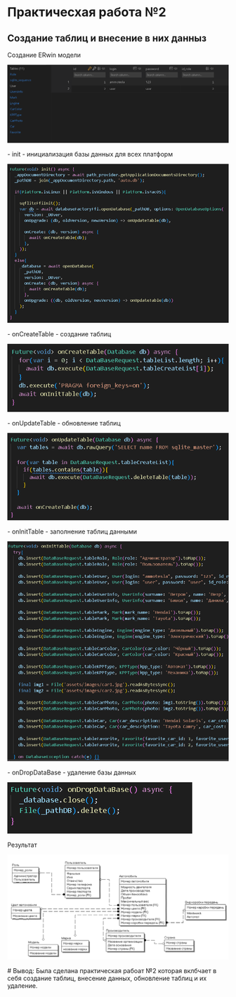 # Практичесхая работа №2
## Создание таблиц и внесение в них данныз

Создание ERwin модели
<p aligment=center>
  <img src="/assets/images/6Снимок.PNG">
</p>
- init - инициализация базы данных для всех платформ
<p aligment=center>
  <img src="/assets/images/Снимок.PNG">
</p>
- onCreateTable - создание таблиц 
<p aligment=center>
  <img src="/assets/images/2Снимок.PNG">
</p>
- onUpdateTable - обновление таблиц
<p aligment=center>
  <img src="/assets/images/4Снимок.PNG">
</p>
- onInitTable - заполнение таблиц данными
<p aligment=center>
  <img src="/assets/images/3Снимок.PNG">
</p>
- onDropDataBase - удаление базы данных 
<p aligment=center>
  <img src="/assets/images/5Снимок.PNG">
</p>
Результат
<p aligment=center>
  <img src="/assets/images/7Снимок.PNG">
</p>
# Вывод: Была сделана практическая рабоат №2 которая вклбчает в себя создание таблиц, внесение данных, обновление таблиц и их удаление.
